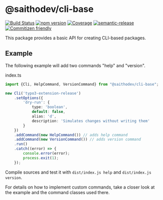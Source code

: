 # @saithodev/cli-base

[![Build Status](https://travis-ci.com/saitho/node-cli-base.svg?branch=master)](https://travis-ci.com/saitho/node-cli-base)
[![npm version](https://img.shields.io/npm/v/@saithodev/cli-base.svg)](https://www.npmjs.com/package/@saithodev/cli-base)
[![Coverage](https://sonarcloud.io/api/project_badges/measure?project=node-cli-base&metric=coverage)](https://sonarcloud.io/dashboard?id=node-cli-base)
[![semantic-release](https://img.shields.io/badge/%20%20%F0%9F%93%A6%F0%9F%9A%80-semantic--release-e10079.svg)](https://github.com/semantic-release/semantic-release)
[![Commitizen friendly](https://img.shields.io/badge/commitizen-friendly-brightgreen.svg)](http://commitizen.github.io/cz-cli/)

This package provides a basic API for creating CLI-based packages.

## Example

The following example will add two commands "help" and "version".

index.ts
```typescript
import {Cli, HelpCommand, VersionCommand} from "@saithodev/cli-base";

new Cli('typo3-extension-release')
    .setOptions({
        'dry-run': {
            type: 'boolean',
            default: false,
            alias: 'd',
            description: 'Simulates changes without writing them'
        }
    })
    .addCommand(new HelpCommand()) // adds help command
    .addCommand(new VersionCommand()) // adds version command
    .run()
    .catch((error) => {
        console.error(error);
        process.exit(1);
    });
```

Compile sources and test it with `dist/index.js help` and `dist/index.js version`.

For details on how to implement custom commands, take a closer look at the example and the command classes used there.